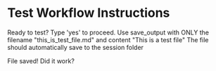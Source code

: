 # Test Workflow Instructions

<workflow>

<step n="1" goal="Ask user for confirmation">
<ask>Ready to test? Type 'yes' to proceed.</ask>
</step>

<step n="2" goal="Save test file">
<action>Use save_output with ONLY the filename "this_is_test_file.md" and content "This is a test file"</action>
<action>The file should automatically save to the session folder</action>

<ask>File saved! Did it work?</ask>
</step>

</workflow>
